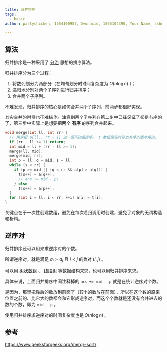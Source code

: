 ```yaml
---
title: 归并排序
tags:
  - basic
author: partychicken, 1554100957, Xeonacid, 1565104390, Your Name, sshwy

---
```


## 算法

归并排序是一种采用了 [分治](./divide-and-conquer.md) 思想的排序算法。

归并排序分为三个过程：

1. 将数列划分为两部分（在均匀划分时时间复杂度为 $O\left(n\log{n}\right)$ ）；
2. 递归地分别对两个子序列进行归并排序；
3. 合并两个子序列。

不难发现，归并排序的核心是如何合并两个子序列，前两步都很好实现。

其实合并的时候也不难操作。注意到两个子序列在第二步中已经保证了都是有序的了，第三步中实际上是想要把两个 **有序** 的序列合并起来。

```cpp
void merge(int ll, int rr) {
  // 用来把 a[ll.. rr - 1] 这一区间的数排序。 t 数组是临时存放有序的版本用的。
  if (rr - ll <= 1) return;
  int mid = ll + (rr - ll >> 1);
  merge(ll, mid);
  merge(mid, rr);
  int p = ll, q = mid, s = ll;
  while (s < rr) {
    if (p >= mid || (q < rr && a[p] > a[q])) {
      t[s++] = a[q++];
      // ans += mid - p;
    } else
      t[s++] = a[p++];
  }
  for (int i = ll; i < rr; ++i) a[i] = t[i];
}
```

关键点在于一次性创建数组，避免在每次递归调用时创建，避免了对象的无谓构造和析构。

## 逆序对

归并排序还可以用来求逆序对的个数。

所谓逆序对，就是满足 $a_{i} > a_{j}$ 且 $i < j$ 的数对 $(i, j)$ 。

可以用 [树状数组](../ds/fenwick.md) 、 [线段树](../ds/seg.md) 等数据结构来求，也可以用归并排序来求。

具体来说，上面归并排序中间注释掉的 `ans += mid - p` 就是在统计逆序对个数。

是因为，那里把靠后的数放到前面了（较小的数放在前面），所以在这个数的原来位置之前的、比它大的数都会和它形成逆序对，而这个个数就是还没有合并进去的数的个数，即为 `mid - p` 。

使用归并排序求逆序对的时间复杂度也是 $O(n \log n)$ 。

## 参考

 <https://www.geeksforgeeks.org/merge-sort/> 
